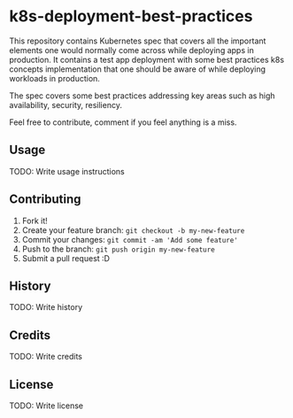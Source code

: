 # k8s-deployment-best-practices
This repository contains Kubernetes spec that covers all the important elements one would normally come across while deploying apps in production. It contains a test app deployment with some best practices k8s concepts implementation that one should be aware of while deploying workloads in production.

The spec covers some best practices addressing key areas such as high availability, security, resiliency.

Feel free to contribute, comment if you feel anything is a miss.

## Usage

TODO: Write usage instructions

## Contributing

1. Fork it!
2. Create your feature branch: `git checkout -b my-new-feature`
3. Commit your changes: `git commit -am 'Add some feature'`
4. Push to the branch: `git push origin my-new-feature`
5. Submit a pull request :D

## History

TODO: Write history

## Credits

TODO: Write credits

## License

TODO: Write license
